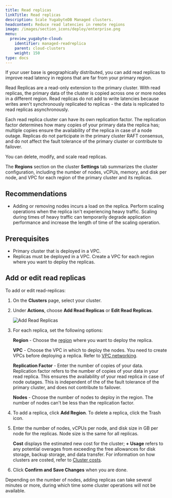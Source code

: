```yaml
---
title: Read replicas
linkTitle: Read replicas
description: Scale YugabyteDB Managed clusters.
headcontent: Reduce read latencies in remote regions
image: /images/section_icons/deploy/enterprise.png
menu:
  preview_yugabyte-cloud:
    identifier: managed-readreplica
    parent: cloud-clusters
    weight: 150
type: docs
---
```


If your user base is geographically distributed, you can add read replicas to improve read latency in regions that are far from your primary region.

Read Replicas are a read-only extension to the primary cluster. With read replicas, the primary data of the cluster is copied across one or more nodes in a different region. Read replicas do not add to write latencies because writes aren't synchronously replicated to replicas - the data is replicated to read replicas asynchronously.

Each read replica cluster can have its own replication factor. The replication factor determines how many copies of your primary data the replica has; multiple copies ensure the availability of the replica in case of a node outage. Replicas do not participate in the primary cluster RAFT consensus, and do not affect the fault tolerance of the primary cluster or contribute to failover.

You can delete, modify, and scale read replicas.

The **Regions** section on the cluster **Settings** tab summarizes the cluster configuration, including the number of nodes, vCPUs, memory, and disk per node, and VPC for each region of the primary cluster and its replicas.

## Recommendations

- Adding or removing nodes incurs a load on the replica. Perform scaling operations when the replica isn't experiencing heavy traffic. Scaling during times of heavy traffic can temporarily degrade application performance and increase the length of time of the scaling operation.

## Prerequisites

- Primary cluster that is deployed in a VPC.
- Replicas must be deployed in a VPC. Create a VPC for each region where you want to deploy the replicas.

## Add or edit read replicas

To add or edit read-replicas:

1. On the **Clusters** page, select your cluster.

1. Under **Actions**, choose **Add Read Replicas** or **Edit Read Replicas**.

    ![Add Read Replicas](/images/yb-cloud/managed-add-read-replicas.png)

1. For each replica, set the following options:

    **Region** - Choose the [region](../../../release-notes#cloud-provider-regions) where you want to deploy the replica.

    **VPC** - Choose the VPC in which to deploy the nodes. You need to create VPCs before deploying a replica. Refer to [VPC networking](../../cloud-vpcs/).

    **Replication Factor** - Enter the number of copies of your data. Replication factor refers to the number of copies of your data in your read replica. This ensures the availability of your read replica in case of node outages. This is independent of the of the fault tolerance of the primary cluster, and does not contribute to failover.

    **Nodes** - Choose the number of nodes to deploy in the region. The number of nodes can't be less than the replication factor.

1. To add a replica, click **Add Region**. To delete a replica, click the Trash icon.

1. Enter the number of nodes, vCPUs per node, and disk size in GB per node for the replicas. Node size is the same for all replicas.

    **Cost** displays the estimated new cost for the cluster; **+ Usage** refers to any potential overages from exceeding the free allowances for disk storage, backup storage, and data transfer. For information on how clusters are costed, refer to [Cluster costs](../../cloud-admin/cloud-billing-costs/).

1. Click **Confirm and Save Changes** when you are done.

Depending on the number of nodes, adding replicas can take several minutes or more, during which time some cluster operations will not be available.
